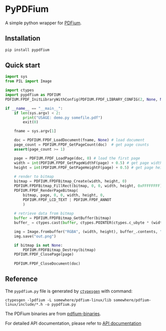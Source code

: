 # PyPDFium

A simple python wrapper for [PDFium](https://opensource.google/projects/pdfium).

## Installation
```bash
pip install pypdfium
```

## Quick start

```python
import sys
from PIL import Image

import ctypes
import pypdfium as PDFIUM
PDFIUM.FPDF_InitLibraryWithConfig(PDFIUM.FPDF_LIBRARY_CONFIG(2, None, None, 0))

if __name__ == "__main__":
    if len(sys.argv) < 2:
        print("USAGE: demo.py somefile.pdf")
        exit(0)

    fname = sys.argv[1]

    doc = PDFIUM.FPDF_LoadDocument(fname, None) # load document
    page_count = PDFIUM.FPDF_GetPageCount(doc)  # get page counts
    assert(page_count >= 1)

    page = PDFIUM.FPDF_LoadPage(doc, 0) # load the first page
    width = int(PDFIUM.FPDF_GetPageWidthF(page) + 0.5) # get page width
    height = int(PDFIUM.FPDF_GetPageHeightF(page) + 0.5) # get page height
    
    # render to bitmap
    bitmap = PDFIUM.FPDFBitmap_Create(width, height, 0)
    PDFIUM.FPDFBitmap_FillRect(bitmap, 0, 0, width, height, 0xFFFFFFFF)
    PDFIUM.FPDF_RenderPageBitmap(
        bitmap, page, 0, 0, width, height, 0, 
        PDFIUM.FPDF_LCD_TEXT | PDFIUM.FPDF_ANNOT
        )
    
    # retrieve data from bitmap
    buffer = PDFIUM.FPDFBitmap_GetBuffer(bitmap)
    buffer_ = ctypes.cast(buffer, ctypes.POINTER(ctypes.c_ubyte * (width * height * 4)))

    img = Image.frombuffer("RGBA", (width, height), buffer_.contents, "raw", "BGRA", 0, 1)
    img.save("out.png")

    if bitmap is not None:
        PDFIUM.FPDFBitmap_Destroy(bitmap)
    PDFIUM.FPDF_ClosePage(page)
    
    PDFIUM.FPDF_CloseDocument(doc)
```

## Reference

The `pypdfium.py` file is generated by [`ctypesgen`](https://github.com/davidjamesca/ctypesgen) with command:

`ctypesgen -lpdfium -L somewhere/pdfium-linux/lib somewhere/pdfium-linux/include/*.h -o pypdfium.py`

The PDFium binaries are from [pdfium-binaries](https://github.com/bblanchon/pdfium-binaries).

For detailed API documentation, please refer to [API documentation](https://developers.foxitsoftware.com/resources/pdf-sdk/c_api_reference_pdfium/)
